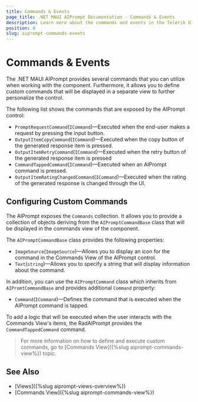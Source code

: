 ```yaml
---
title: Commands & Events
page_title: .NET MAUI AIPrompt Documentation - Commands & Events
description: Learn more about the commands and events in the Telerik UI for .NET MAUI AIPrompt control.
position: 8
slug: aiprompt-commands-events
---
```


# Commands & Events

The .NET MAUI AIPrompt provides several commands that you can utilize when working with the component. Furthermore, it allows you to define custom commands that will be displayed in a separate view to further personalize the control.

The following list shows the commands that are exposed by the AIPrompt control:

* `PromptRequestCommand`(`ICommand`)&mdash;Executed when the end-user makes a request by pressing the input button.
* `OutputItemCopyCommand`(`ICommand`)&mdash;Executed when the copy button of the generated response item is pressed.
* `OutputItemRetryCommand`(`ICommand`)&mdash;Executed when the retry button of the generated response item is pressed
* `CommandTappedCommand`(`ICommand`)&mdash;Executed when an AIPrompt command is pressed.
* `OutputItemRatingChangedCommand`(`ICommand`)&mdash;Executed when the rating of the generated response is changed through the UI.

## Configuring Custom Commands

The AIPrompt exposes the `Commands` collection. It allows you to provide a collection of objects deriving from the `AIPromptCommandBase` class that will be displayed in the commands view of the component.

The `AIPromptCommandBase` class provides the following properties:

* `ImageSource`(`ImageSource`)&mdash;Allows you to display an icon for the command in the Commands View of the AIPrompt control.
* `Text`(`string`)&mdash;Allows you to specify a string that will display information about the command.

In addition, you can use the `AIPromptCommand` class which inherits from `AIPromtCommandBase` and provides additional `Command` property:

* `Command`(`ICommand`)&mdash;Defines the command that is executed when the AIPrompt command is tapped.
	
To add a logic that will be executed when the user interacts with the Commands View's items, the RadAIPrompt provides the `CommandTappedCommand` command.

>For more information on how to define and execute custom commands, go to [Commands View]({%slug aiprompt-commands-view%}) topic.

## See Also

- [Views]({%slug aiprompt-views-overview%})
- [Commands View]({%slug aiprompt-commands-view%})
